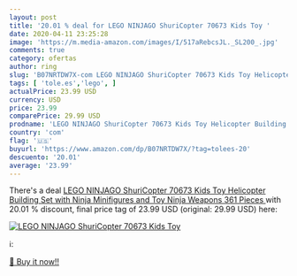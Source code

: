 ```yaml
---
layout: post
title: '20.01 % deal for LEGO NINJAGO ShuriCopter 70673 Kids Toy '
date: 2020-04-11 23:25:28
image: 'https://m.media-amazon.com/images/I/517aRebcsJL._SL200_.jpg'
comments: true
category: ofertas
author: ring
slug: 'B07NRTDW7X-com LEGO NINJAGO ShuriCopter 70673 Kids Toy Helicopter...'
tags: [ 'tole.es','lego', ]
actualPrice: 23.99 USD
currency: USD
price: 23.99
comparePrice: 29.99 USD
prodname: 'LEGO NINJAGO ShuriCopter 70673 Kids Toy Helicopter Building Set with Ninja Minifigures and Toy Ninja Weapons  361 Pieces '
country: 'com'
flag: '🇺🇸'
buyurl: 'https://www.amazon.com/dp/B07NRTDW7X/?tag=tolees-20'
descuento: '20.01'
average: '23.99'
---
```


There's a deal [LEGO NINJAGO ShuriCopter 70673 Kids Toy Helicopter Building Set with Ninja Minifigures and Toy Ninja Weapons  361 Pieces ](https://www.amazon.com/dp/B07NRTDW7X/?tag=tolees-20)  with  20.01 % discount, final price tag of  23.99 USD (original: 29.99 USD) here:

[![LEGO NINJAGO ShuriCopter 70673 Kids Toy ](https://m.media-amazon.com/images/I/517aRebcsJL._SL200_.jpg)](https://www.amazon.com/dp/B07NRTDW7X/?tag=tolees-20)

ℹ️:


[🛒 Buy it now!!](https://www.amazon.com/dp/B07NRTDW7X/?tag=tolees-20)

